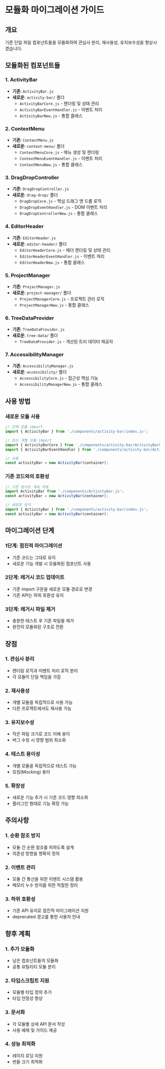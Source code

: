 # 모듈화 마이그레이션 가이드

## 개요
기존 단일 파일 컴포넌트들을 모듈화하여 관심사 분리, 재사용성, 유지보수성을 향상시켰습니다.

## 모듈화된 컴포넌트들

### 1. ActivityBar
- **기존**: `ActivityBar.js`
- **새로운**: `activity-bar/` 폴더
  - `ActivityBarCore.js` - 렌더링 및 상태 관리
  - `ActivityBarEventHandler.js` - 이벤트 처리
  - `ActivityBarNew.js` - 통합 클래스

### 2. ContextMenu
- **기존**: `ContextMenu.js`
- **새로운**: `context-menu/` 폴더
  - `ContextMenuCore.js` - 메뉴 생성 및 렌더링
  - `ContextMenuEventHandler.js` - 이벤트 처리
  - `ContextMenuNew.js` - 통합 클래스

### 3. DragDropController
- **기존**: `DragDropController.js`
- **새로운**: `drag-drop/` 폴더
  - `DragDropCore.js` - 핵심 드래그 앤 드롭 로직
  - `DragDropEventHandler.js` - DOM 이벤트 처리
  - `DragDropControllerNew.js` - 통합 클래스

### 4. EditorHeader
- **기존**: `EditorHeader.js`
- **새로운**: `editor-header/` 폴더
  - `EditorHeaderCore.js` - 헤더 렌더링 및 상태 관리
  - `EditorHeaderEventHandler.js` - 이벤트 처리
  - `EditorHeaderNew.js` - 통합 클래스

### 5. ProjectManager
- **기존**: `ProjectManager.js`
- **새로운**: `project-manager/` 폴더
  - `ProjectManagerCore.js` - 프로젝트 관리 로직
  - `ProjectManagerNew.js` - 통합 클래스

### 6. TreeDataProvider
- **기존**: `TreeDataProvider.js`
- **새로운**: `tree-data/` 폴더
  - `TreeDataProvider.js` - 개선된 트리 데이터 제공자

### 7. AccessibilityManager
- **기존**: `AccessibilityManager.js`
- **새로운**: `accessibility/` 폴더
  - `AccessibilityCore.js` - 접근성 핵심 기능
  - `AccessibilityManagerNew.js` - 통합 클래스

## 사용 방법

### 새로운 모듈 사용
```javascript
// 전체 모듈 import
import { ActivityBar } from './components/activity-bar/index.js';

// 또는 개별 모듈 import
import { ActivityBarCore } from './components/activity-bar/ActivityBarCore.js';
import { ActivityBarEventHandler } from './components/activity-bar/ActivityBarEventHandler.js';

// 사용
const activityBar = new ActivityBar(container);
```

### 기존 코드와의 호환성
```javascript
// 기존 방식도 계속 작동
import ActivityBar from './components/ActivityBar.js';
const activityBar = new ActivityBar(container);

// 새로운 방식
import { ActivityBar } from './components/activity-bar/index.js';
const activityBar = new ActivityBar(container);
```

## 마이그레이션 단계

### 1단계: 점진적 마이그레이션
- 기존 코드는 그대로 유지
- 새로운 기능 개발 시 모듈화된 컴포넌트 사용

### 2단계: 레거시 코드 업데이트
- 기존 import 구문을 새로운 모듈 경로로 변경
- 기존 API는 하위 호환성 유지

### 3단계: 레거시 파일 제거
- 충분한 테스트 후 기존 파일들 제거
- 완전히 모듈화된 구조로 전환

## 장점

### 1. 관심사 분리
- 렌더링 로직과 이벤트 처리 로직 분리
- 각 모듈이 단일 책임을 가짐

### 2. 재사용성
- 개별 모듈을 독립적으로 사용 가능
- 다른 프로젝트에서도 재사용 가능

### 3. 유지보수성
- 작은 파일 크기로 코드 이해 용이
- 버그 수정 시 영향 범위 최소화

### 4. 테스트 용이성
- 개별 모듈을 독립적으로 테스트 가능
- 모킹(Mocking) 용이

### 5. 확장성
- 새로운 기능 추가 시 기존 코드 영향 최소화
- 플러그인 형태로 기능 확장 가능

## 주의사항

### 1. 순환 참조 방지
- 모듈 간 순환 참조를 피하도록 설계
- 의존성 방향을 명확히 정의

### 2. 이벤트 관리
- 모듈 간 통신을 위한 이벤트 시스템 활용
- 메모리 누수 방지를 위한 적절한 정리

### 3. 하위 호환성
- 기존 API 유지로 점진적 마이그레이션 지원
- deprecated 경고를 통한 사용자 안내

## 향후 계획

### 1. 추가 모듈화
- 남은 컴포넌트들의 모듈화
- 공통 유틸리티 모듈 분리

### 2. 타입스크립트 지원
- 모듈별 타입 정의 추가
- 타입 안정성 향상

### 3. 문서화
- 각 모듈별 상세 API 문서 작성
- 사용 예제 및 가이드 제공

### 4. 성능 최적화
- 레이지 로딩 지원
- 번들 크기 최적화